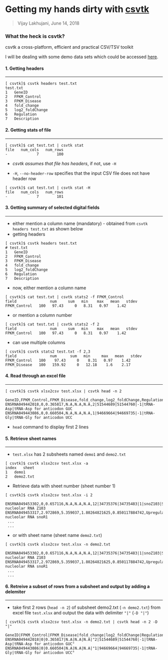 # Getting my hands dirty with [csvtk](https://bioinf.shenwei.me/csvtk/) 

> Vijay Lakhujani, June 14, 2018

### What the heck is csvtk?
csvtk a cross-platform, efficient and practical CSV/TSV toolkit


I will be dealing with some demo data sets which could be accessed [here](https://github.com/lakhujanivijay/Playing_with_tabular_data/tree/master/data_set).


#### 1. Getting headers
-------------------------
```
[ csvtk]$ csvtk headers test.txt 
test.txt
1	GeneID
2	FPKM_Control
3	FPKM_Disease
4	fold_change
5	log2_foldChange
6	Regulation
7	Description
```

#### 2. Getting stats of file
-------------------------
```
[ csvtk]$ cat test.txt | csvtk stat 
file   num_cols   num_rows
-             7        100
```
- _csvtk assumes that file has headers_, if not, use `-H`

- `-H`, `--no-header-row` specifies that the input CSV file does not have header row

```
[ csvtk]$ cat test.txt | csvtk stat -H
file   num_cols   num_rows
-             7        101
```

#### 3. Getting summary of selected digital fields
----------------------------------------------

- either mention a column name (mandatory) - obtained from `csvtk headers test.txt` as shown below
- getting headers

```
[ csvtk]$ csvtk headers test.txt
# test.txt
1	GeneID
2	FPKM_Control
3	FPKM_Disease
4	fold_change
5	log2_foldChange
6	Regulation
7	Description
```

- now, either mention a column name 
```
[ csvtk]$ cat test.txt | csvtk stats2 -f FPKM_Control
field               num     sum   min    max   mean   stdev
FPKM_Control   100   97.43     0   8.31   0.97    1.42
```
- or mention a column number

```
[ csvtk]$ cat test.txt | csvtk stats2 -f 2
field               num     sum   min    max   mean   stdev
FPKM_Control   100   97.43     0   8.31   0.97    1.42
```

- can use multiple columns

```
[ csvtk]$ csvtk stats2 test.txt -f 2,3
field               num      sum   min     max   mean   stdev
FPKM_Control   100    97.43     0    8.31   0.97    1.42
FPKM_Disease   100   159.92     0   12.18    1.6    2.17
```

#### 4. Read through an excel file
-----------------------------

```
[ csvtk]$ csvtk xlsx2csv test.xlsx | csvtk head -n 2

GeneID,FPKM_Control,FPKM_Disease,fold_change,log2_foldChange,Regulation,Description
ENSRNA049442018,0,0.365817,N.A,N.A,N.A,2|51544689|51544760|-1|tRNA-Asp|tRNA-Asp for anticodon GUC
ENSRNA049443086,0,0.660504,N.A,N.A,N.A,1|94669664|94669735|-1|tRNA-Gly|tRNA-Gly for anticodon UCC
```
- `head` command to display first 2 lines


#### 5. Retrieve sheet names
-----------------------

- `test.xlsx` has 2 subsheets named `demo1` and `demo2.txt`

```
[ csvtk]$ csvtk xlsx2csv test.xlsx -a
index	sheet
1	demo1
2	demo2.txt
```
- Retrieve data with sheet number (sheet number 1)
```
[ csvtk]$ csvtk xlsx2csv test.xlsx -i 2

ENSRNA049453302,0,0.657116,N.A,N.A,N.A,12|34735376|34735483|1|snoZ103|Small nucleolar RNA Z103
ENSRNA049453317,2.972869,5.359037,1.80264821625,0.850117884742,Upregulated,12|34734956|34735052|1|snoR1|Small nucleolar RNA snoR1
 ...
 ...

```
- or with sheet name (sheet name `demo2.txt`)

```
[ csvtk]$ csvtk xlsx2csv test.xlsx -n demo2.txt

ENSRNA049453302,0,0.657116,N.A,N.A,N.A,12|34735376|34735483|1|snoZ103|Small nucleolar RNA Z103
ENSRNA049453317,2.972869,5.359037,1.80264821625,0.850117884742,Upregulated,12|34734956|34735052|1|snoR1|Small nucleolar RNA snoR1
 ...
 ...
```

#### 6. Retreive a subset of rows from a subsheet and output by adding a delemiter
-----------------------------------------------------------------------------

- take first 2 rows (`head -n 2`) of subsheet demo2.txt (`-n demo2.txt`) from excel file `test.xlsx` and output the data with delimiter `"|"` (`-D "|"`)

```
[ csvtk]$ csvtk xlsx2csv test.xlsx -n demo2.txt | csvtk head -n 2 -D "|"

GeneID|FPKM_Control|FPKM_Disease|fold_change|log2_foldChange|Regulation|Description
ENSRNA049442018|0|0.365817|N.A|N.A|N.A|"2|51544689|51544760|-1|tRNA-Asp|tRNA-Asp for anticodon GUC"
ENSRNA049443086|0|0.660504|N.A|N.A|N.A|"1|94669664|94669735|-1|tRNA-Gly|tRNA-Gly for anticodon UCC"
```
